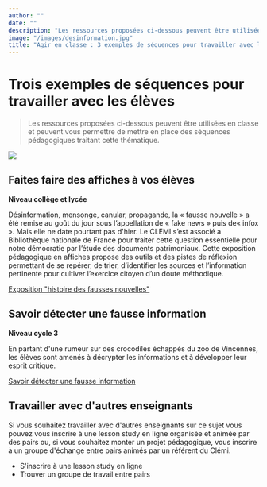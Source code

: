 ```yaml
---
author: ""
date: ""
description: "Les ressources proposées ci-dessous peuvent être utilisées en classe et peuvent vous permettre de mettre en place des séquences pédagogiques traitant cette thématique."
image: "/images/desinformation.jpg"
title: "Agir en classe : 3 exemples de séquences pour travailler avec les élèves autour de ces notions"
---
```


# Trois exemples de séquences pour travailler avec les élèves

> Les ressources proposées ci-dessous peuvent être utilisées en classe et peuvent vous permettre de mettre en place des séquences pédagogiques traitant cette thématique.

![](/images/bulles-de-filtres.jpg)

## Faites faire des affiches à vos élèves

**Niveau collège et lycée**

Désinformation, mensonge, canular, propagande, la « fausse nouvelle » a été remise au goût du jour sous l’appellation de « fake news » puis de« infox ». Mais elle ne date pourtant pas d'hier. Le CLEMI s’est associé a Bibliothèque nationale de France pour traiter cette question essentielle pour notre démocratie par l’étude des documents patrimoniaux. Cette exposition pédagogique en affiches propose des outils et des pistes de réflexion permettant de se repérer, de trier, d’identifier les sources et l’information pertinente pour cultiver l’exercice citoyen d’un doute méthodique.

[Exposition "histoire des fausses nouvelles"](https://www.clemi.fr/fr/ressources/exposition-histoires-de-fausses-nouvelles.html)

## Savoir détecter une fausse information

**Niveau cycle 3**

En partant d'une rumeur sur des crocodiles échappés du zoo de Vincennes, les élèves sont amenés à décrypter les informations et à développer leur esprit critique.

[Savoir détecter une fausse information](https://www.clemi.fr/fr/formation-declic/2-savoir-detecter-une-fausse-information.html)

## Travailler avec d'autres enseignants

Si vous souhaitez travailler avec d'autres enseignants sur ce sujet vous pouvez vous inscrire à une lesson study en ligne organisée et animée par des pairs ou, si vous souhaitez monter un projet pédagogique, vous inscrire à un groupe d'échange entre pairs animés par un référent du Clémi.

* S'inscrire à une lesson study en ligne
* Trouver un groupe de travail entre pairs